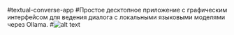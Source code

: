 #textual-converse-app
#Простое десктопное приложение с графическим интерфейсом для ведения диалога с локальными языковыми моделями через Ollama.
#![alt text](http://0x0.st/8E15.png)